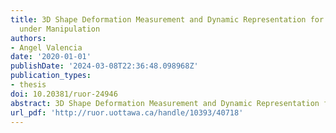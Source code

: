 ```yaml
---
title: 3D Shape Deformation Measurement and Dynamic Representation for Non-Rigid Objects
  under Manipulation
authors:
- Angel Valencia
date: '2020-01-01'
publishDate: '2024-03-08T22:36:48.098968Z'
publication_types:
- thesis
doi: 10.20381/ruor-24946
abstract: 3D Shape Deformation Measurement and Dynamic Representation for Non-Rigid Objects under Manipulation
url_pdf: 'http://ruor.uottawa.ca/handle/10393/40718'
---
```

